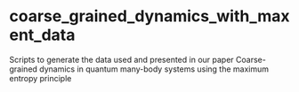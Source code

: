 # coarse_grained_dynamics_with_maxent_data
Scripts to generate the data used and presented in our paper Coarse-grained dynamics in quantum many-body systems using the maximum entropy principle
